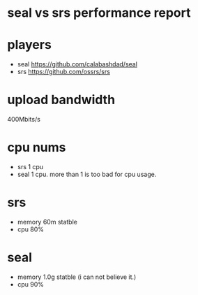 # seal vs srs performance report

# players
* seal https://github.com/calabashdad/seal
* srs  https://github.com/ossrs/srs

# upload bandwidth
400Mbits/s

# cpu nums
* srs 1 cpu
* seal 1 cpu. more than 1 is too bad for cpu usage.

# srs
* memory 60m  statble
* cpu  80%

# seal
* memory 1.0g statble (i can not believe it.)
* cpu 90%

